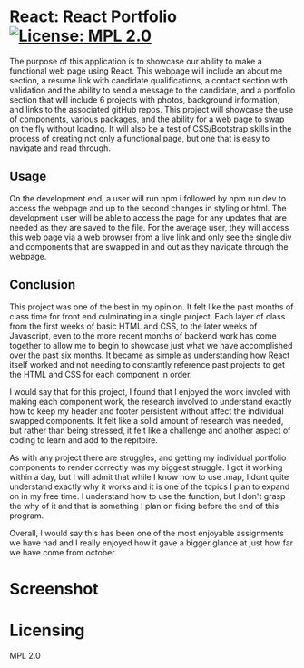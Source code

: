 
# React: React Portfolio [![License: MPL 2.0](https://img.shields.io/badge/License-MPL_2.0-brightgreen.svg)](https://opensource.org/licenses/MPL-2.0)

The purpose of this application is to showcase our ability to make a functional web page using React. This webpage will include an about me section, a resume link with candidate qualifications, a contact section with validation and the ability to send a message to the candidate, and a portfolio section that will include 6 projects with photos, background information, and links to the associated gitHub repos. This project will showcase the use of components, various packages, and the ability for a web page to swap on the fly without loading. It will also be a test of CSS/Bootstrap skills in the process of creating not only a functional page, but one that is easy to navigate and read through.

## Usage

On the development end, a user will run npm i followed by npm run dev to access the webpage and up to the second changes in styling or html. The development user will be able to access the page for any updates that are needed as they are saved to the file. For the average user, they will access this web page via a web browser from a live link and only see the single div and components that are swapped in and out as they navigate through the webpage.

## Conclusion

This project was one of the best in my opinion. It felt like the past months of class time for front end culminating in a single project. Each layer of class from the first weeks of basic HTML and CSS, to the later weeks of Javascript, even to the more recent months of backend work has come together to allow me to begin to showcase just what we have accomplished over the past six months. It became as simple as understanding how React itself worked and not needing to constantly reference past projects to get the HTML and CSS for each component in order. 

I would say that for this project, I found that I enjoyed the work involed with making each component work, the research involved to understand exactly how to keep my header and footer persistent without affect the individual swapped components. It felt like a solid amount of research was needed, but rather than being stressed, it felt like a challenge and another aspect of coding to learn and add to the repitoire.

As with any project there are struggles, and getting my individual portfolio components to render correctly was my biggest struggle. I got it working within a day, but I will admit that while I know how to use .map, I dont quite understand exactly why it works and it is one of the topics I plan to expand on in my free time. I understand how to use the function, but I don't grasp the why of it and that is something I plan on fixing before the end of this program.

Overall, I would say this has been one of the most enjoyable assignments we have had and I really enjoyed how it gave a bigger glance at just how far we have come from october.

# Screenshot

# Licensing

MPL 2.0